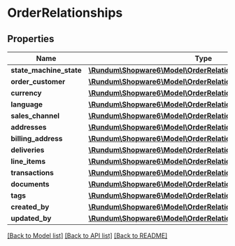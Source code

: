 # OrderRelationships

## Properties
Name | Type | Description | Notes
------------ | ------------- | ------------- | -------------
**state_machine_state** | [**\Rundum\Shopware6\Model\OrderRelationshipsStateMachineState**](OrderRelationshipsStateMachineState.md) |  | [optional] 
**order_customer** | [**\Rundum\Shopware6\Model\OrderRelationshipsOrderCustomer**](OrderRelationshipsOrderCustomer.md) |  | [optional] 
**currency** | [**\Rundum\Shopware6\Model\OrderRelationshipsCurrency**](OrderRelationshipsCurrency.md) |  | [optional] 
**language** | [**\Rundum\Shopware6\Model\OrderRelationshipsLanguage**](OrderRelationshipsLanguage.md) |  | [optional] 
**sales_channel** | [**\Rundum\Shopware6\Model\OrderRelationshipsSalesChannel**](OrderRelationshipsSalesChannel.md) |  | [optional] 
**addresses** | [**\Rundum\Shopware6\Model\OrderRelationshipsAddresses**](OrderRelationshipsAddresses.md) |  | [optional] 
**billing_address** | [**\Rundum\Shopware6\Model\OrderRelationshipsBillingAddress**](OrderRelationshipsBillingAddress.md) |  | [optional] 
**deliveries** | [**\Rundum\Shopware6\Model\OrderRelationshipsDeliveries**](OrderRelationshipsDeliveries.md) |  | [optional] 
**line_items** | [**\Rundum\Shopware6\Model\OrderRelationshipsLineItems**](OrderRelationshipsLineItems.md) |  | [optional] 
**transactions** | [**\Rundum\Shopware6\Model\OrderRelationshipsTransactions**](OrderRelationshipsTransactions.md) |  | [optional] 
**documents** | [**\Rundum\Shopware6\Model\OrderRelationshipsDocuments**](OrderRelationshipsDocuments.md) |  | [optional] 
**tags** | [**\Rundum\Shopware6\Model\OrderRelationshipsTags**](OrderRelationshipsTags.md) |  | [optional] 
**created_by** | [**\Rundum\Shopware6\Model\OrderRelationshipsCreatedBy**](OrderRelationshipsCreatedBy.md) |  | [optional] 
**updated_by** | [**\Rundum\Shopware6\Model\OrderRelationshipsUpdatedBy**](OrderRelationshipsUpdatedBy.md) |  | [optional] 

[[Back to Model list]](../../README.md#documentation-for-models) [[Back to API list]](../../README.md#documentation-for-api-endpoints) [[Back to README]](../../README.md)

